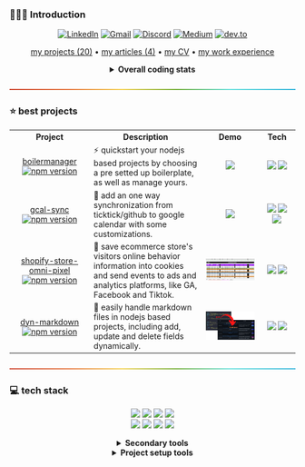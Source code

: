 ### 👨🏻‍💻 Introduction

<div align="center">
  <a target="_blank" href="https://www.linkedin.com/in/lucasvtiradentes/"><img src="https://img.shields.io/badge/-Linkedin-blue?style=for-the-badge&logo=Linkedin&logoColor=white" alt="LinkedIn"></a>
  <a target="_blank" href="mailto:lucasvtiradentes@gmail.com"><img src="https://img.shields.io/badge/Gmail-red?style=for-the-badge&logo=gmail&logoColor=white" alt="Gmail"></a>
  <a target="_blank" href="https://discord.com/users/262326726892191744"><img src="https://img.shields.io/badge/Discord-5865F2?style=for-the-badge&logo=discord&logoColor=white" alt="Discord"></a>
  <a target="_blank" href="https://medium.com/@lucasvtiradentes"><img src="https://img.shields.io/badge/Medium-000000?style=for-the-badge&logo=medium&logoColor=white" alt="Medium"></a>
  <a target="_blank" href="https://dev.to/lucasvtiradentes"><img src="https://img.shields.io/badge/Dev-373737?style=for-the-badge&logo=dev.to&logoColor=white" alt="dev.to"></a>
</div>

<p align="center">
  <a href="https://github.com/lucasvtiradentes/lucasvtiradentes/blob/master/portfolio/PROJECTS.md#TOC">my projects (20)</a> •
  <a href="https://github.com/lucasvtiradentes/my-tutorials/blob/master/README.md#TOC">my articles (4)</a> •
  <a href="https://github.com/lucasvtiradentes/lucasvtiradentes/blob/master/cv/LUCAS_VIEIRA_DEVELOPER_CV_ENGLISH.pdf">my CV</a> •
  <a href="https://github.com/lucasvtiradentes/lucasvtiradentes/blob/master/portfolio/WORK_EXPERIENCE.md#TOC">my work experience</a>
</p>

<details>
  <summary align="center"><b>Overall coding stats</b></summary>
    <br>
    <p align="center">
      <a href="https://wakatime.com/@lucasvtiradentes"><img src="https://wakatime.com/badge/user/65dbe8e1-dcaf-46b1-ad70-00ef9520e3f9.svg?style=for-the-badge" alt="wakatime" height="25"></a>
      <a href="https://github.com/lucasvtiradentes"><img src="https://komarev.com/ghpvc/?username=lucasvtiradentes&label=Visitors&color=0e75b6&style=for-the-badge" alt="lucasvtiradentes" /></a>
    </p>
    <p align="center">
      <img src="https://github-readme-stats.vercel.app/api/top-langs/?username=lucasvtiradentes&count_private=true&layout=compact&theme=dracula" alt="lucasvtiradentes"  height="165" />
      <img src="https://github-readme-stats.vercel.app/api?username=lucasvtiradentes&count_private=true&show_icons=true&theme=dracula" alt="lucasvtiradentes" height="165"/>
    </p>
    <p align="center">
      <img src="http://github-profile-summary-cards.vercel.app/api/cards/profile-details?username=lucasvtiradentes&theme=dracula" alt="lucasvtiradentes" height="150"/>
      <img src="http://github-profile-summary-cards.vercel.app/api/cards/productive-time?username=lucasvtiradentes&theme=dracula&utcOffset=-3" alt="lucasvtiradentes" height="150"/>
    </p>
</details>

<a href="#"><img src="./.github/images/divider.png" /></a>

### ⭐ best projects

<div align="center">
  <table>
    <tr>
      <th width="215">Project</th>
      <th width="400">Description</th>
      <th width="215">Demo</th>
      <th width="100">Tech</th>
    </tr>
    <tr>
      <td align="center">
        <a href="https://github.com/lucasvtiradentes/boilermanager">boilermanager</a><br>
        <a href="https://www.npmjs.com/package/boilermanager"><img src="https://img.shields.io/npm/v/boilermanager.svg?style=flat" alt="npm version"></a>
      </td>
      <td align="left">⚡ quickstart your nodejs based projects by choosing a pre setted up boilerplate, as well as manage yours.</td>
      <td align="center">
        <a href="#"><img src=".github/images/open_source/boilermanager.webp" width="215"></a>
      </td>
      <td align="center">
        <a href="https://nodejs.org/"><img src="https://img.shields.io/badge/Node.js-339933?logo=nodedotjs&logoColor=white"></a>
        <a target="_blank" href="https://typescriptlang.org/"><img src="https://img.shields.io/badge/typescript-%23007ACC.svg?logo=typescript&logoColor=white"></a>
      </td>
    </tr><tr>
      <td align="center">
        <a href="https://github.com/lucasvtiradentes/gcal-sync">gcal-sync</a><br>
        <a href="https://www.npmjs.com/package/gcal-sync"><img src="https://img.shields.io/npm/v/gcal-sync.svg?style=flat" alt="npm version"></a>
      </td>
      <td align="left">🔄 add an one way synchronization from ticktick/github to google calendar with some customizations.</td>
      <td align="center">
        <a href="#"><img src=".github/images/open_source/gcalsync.webp" height="150"></a>
      </td>
      <td align="center">
        <a href="https://nodejs.org/"><img src="https://img.shields.io/badge/Node.js-339933?logo=nodedotjs&logoColor=white"></a>
        <a target="_blank" href="https://typescriptlang.org/"><img src="https://img.shields.io/badge/typescript-%23007ACC.svg?logo=typescript&logoColor=white"></a>
        <a target="_blank" href="https://www.google.com/script/start/"><img src="https://img.shields.io/badge/apps%20script-4285F4?style=for-the-badge&logo=google&logoColor=white"></a>
      </td>
    </tr>
     <tr>
      <td align="center">
        <a href="https://github.com/lucasvtiradentes/shopify-store-omni-pixel">shopify-store-omni-pixel</a><br>
        <a href="https://www.npmjs.com/package/shopify-store-omni-pixel"><img src="https://img.shields.io/npm/v/shopify-store-omni-pixel.svg?style=flat" alt="npm version"></a>
      </td>
      <td align="left">🔎 save ecommerce store's visitors online behavior information into cookies and send events to ads and analytics platforms, like GA, Facebook and Tiktok.</td>
      <td align="center">
        <a href="#"><img src=".github/images/open_source/shopify-store-omni-pixel.png" width="215"></a>
      </td>
      <td align="center">
        <a href="https://nodejs.org/"><img src="https://img.shields.io/badge/Node.js-339933?logo=nodedotjs&logoColor=white"></a>
        <a target="_blank" href="https://developer.mozilla.org/pt-BR/docs/Web/JavaScript"><img src="https://img.shields.io/badge/javascript-%23323330.svg?logo=javascript&logoColor=%23F7DF1E"></a>
      </td>
    </tr>
    <tr>
      <td align="center">
        <a href="https://github.com/lucasvtiradentes/dyn-markdown">dyn-markdown</a><br>
        <a href="https://www.npmjs.com/package/dyn-markdown"><img src="https://img.shields.io/npm/v/dyn-markdown.svg?style=flat" alt="npm version"></a>
      </td>
      <td align="left">📖 easily handle markdown files in nodejs based projects, including add, update and delete fields dynamically.</td>
      <td align="center">
        <img src=".github/images/open_source/dyn-markdown.png" width="215">
      </td>
      <td align="center">
        <a href="https://nodejs.org/"><img src="https://img.shields.io/badge/Node.js-339933?logo=nodedotjs&logoColor=white"></a>
        <a target="_blank" href="https://typescriptlang.org/"><img src="https://img.shields.io/badge/typescript-%23007ACC.svg?logo=typescript&logoColor=white"></a>
      </td>
    </tr>
  </table>
</div>

<a href="#"><img src="./.github/images/divider.png" /></a>

### 💻 tech stack

<p align="center">
  <a target="_blank" href="https://www.typescriptlang.org/"><img src="https://img.shields.io/badge/typescript-%23007ACC.svg?style=for-the-badge&logo=typescript&logoColor=white"></a>
  <a target="_blank" href="https://developer.mozilla.org/pt-BR/docs/Web/JavaScript"><img src="https://img.shields.io/badge/javascript-%23323330.svg?style=for-the-badge&logo=javascript&logoColor=%23F7DF1E"></a>
  <a target="_blank" href="https://nodejs.org"><img src="https://img.shields.io/badge/node.js-6DA55F?style=for-the-badge&logo=node.js&logoColor=white"></a>
  <a target="_blank" href="https://reactjs.org/"><img src="https://img.shields.io/badge/react-%2320232a.svg?style=for-the-badge&logo=react&logoColor=%2361DAFB"></a>
  <br>
  <a target="_blank" href="https://reactnative.dev/"><img src="https://img.shields.io/badge/react_native-%2320232a.svg?style=for-the-badge&logo=react&logoColor=%2361DAFB"></a>
  <a target="_blank" href="https://expo.dev/"><img src="https://img.shields.io/badge/expo-%2320232a.svg?style=for-the-badge&logo=expo&logoColor=%2361DAFB"></a>
  <a target="_blank" href="https://nextjs.org/"><img src="https://img.shields.io/badge/Next-000000?style=for-the-badge&logo=next.js&logoColor=white"></a>
  <a target="_blank" href="https://www.electronjs.org/"><img src="https://img.shields.io/badge/electron-373737.svg?style=for-the-badge&logo=electron&logoColor=%2361DAFB"></a>
</p>

<details>
  <summary align="center"><b>Secondary tools</b></summary>
  <p align="center">
    <br>
    <a target="_blank" href="https://www.docker.com/"><img src="https://img.shields.io/badge/docker-%230db7ed.svg?logo=docker&logoColor=white"></a>
    <a target="_blank" href="https://graphql.org/"><img src="https://img.shields.io/badge/GraphQL-E10098?logo=graphql&logoColor=white"></a>
    <a target="_blank" href="https://www.mysql.com/"><img src="https://img.shields.io/badge/mysql-%2300f.svg?logo=mysql&logoColor=white"></a>
    <a target="_blank" href="https://www.postgresql.org/"><img src="https://img.shields.io/badge/postgres-%23316192.svg?logo=postgresql&logoColor=white"></a>
    <a target="_blank" href="https://www.mongodb.com/"><img src="https://img.shields.io/badge/MongoDB-%234ea94b.svg?logo=mongodb&logoColor=white"></a>
    <a target="_blank" href="https://redis.io/"><img src="https://img.shields.io/badge/redis-%23DD0031.svg?logo=redis&logoColor=white"></a>
    <br>
    <a target="_blank" href="https://tailwindcss.com/"><img src="https://img.shields.io/badge/tailwind-1e3a8a?logo=tailwindcss&logoColor=white"></a>
    <a target="_blank" href="https://expressjs.com/pt-br/"><img src="https://img.shields.io/badge/express.js-%23404d59.svg?logo=express&logoColor=%2361DAFB"></a>
    <a target="_blank" href="https://nestjs.com/"><img src="https://img.shields.io/badge/nestjs-%23E0234E.svg?logo=nestjs&logoColor=white"></a>
    <a target="_blank" href="https://socket.io/"><img src="https://img.shields.io/badge/Socket.io-black?logo=socket.io&badgeColor=010101"></a>
    <a target="_blank" href="https://aws.amazon.com/"><img src="https://img.shields.io/badge/AWS-%23FF9900.svg?logo=amazon-aws&logoColor=white"></a>
    <a target="_blank" href="https://jestjs.io/"><img src="https://img.shields.io/badge/jest-black?logo=jest&logoColor=white"></a>
  </p>
</details>

<details>
  <summary align="center"><b>Project setup tools</b></summary>
  <p align="center">
    <br>
    <a target="_blank" href="https://git-scm.com/"><img src="https://img.shields.io/badge/git-F1502F?logo=git&logoColor=white"></a>
    <a target="_blank" href="https://eslint.org/"><img src="https://img.shields.io/badge/ESLint-4B3263?logo=eslint&logoColor=white"></a>
    <a target="_blank" href="https://prettier.io/"><img src="https://img.shields.io/badge/prettier-blue?logo=prettier&logoColor=white"></a>
    <br/>
    <a target="_blank" href="https://github.com/typicode/husky"><img src="https://img.shields.io/badge/🐶husky-yellow?logo=husky&logoColor=white"></a>
    <a target="_blank" href="https://github.com/conventional-changelog/commitlint"><img src="https://img.shields.io/badge/commitlint-red?logo=commitlint&logoColor=white"></a>
    <a target="_blank" href="https://github.com/commitizen/cz-cli"><img src="https://img.shields.io/badge/commitizen-pink?logo=conventionalcommits&logoColor=white"></a>
  </p>
</details>
